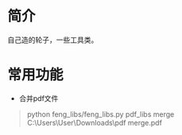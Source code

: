 # 简介
自己造的轮子，一些工具类。

# 常用功能

* 合并pdf文件
> python feng_libs/feng_libs.py pdf_libs merge C:\Users\User\Downloads\pdf merge.pdf